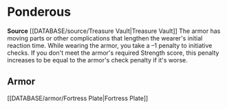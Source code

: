 ﻿---
id: '486'
name: Ponderous
rarity: Common
rus_type_level: null
source: '[[DATABASE/source/Treasure Vault|Treasure Vault]]'
trait:
- Ponderous
type: Trait

---
# Ponderous

**Source** [[DATABASE/source/Treasure Vault|Treasure Vault]] 
The armor has moving parts or other complications that lengthen the wearer's initial reaction time. While wearing the armor, you take a –1 penalty to initiative checks. If you don't meet the armor's required Strength score, this penalty increases to be equal to the armor's check penalty if it's worse.

## Armor

[[DATABASE/armor/Fortress Plate|Fortress Plate]]